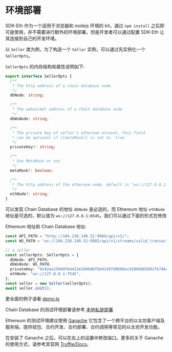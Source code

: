 # 环境部署

SDK-Eth 作为一个适用于浏览器和 nodejs 环境的 kit，通过 `npm install` 之后即可是使用，并不需要进行额外的环境部署。但是开发者可以通过配置 SDK-Eth 让其连接到自己的开发环境。

以 `Seller` 类为例，为了构造一个 `Seller` 实例，可以通过先实例化一个 `SellerOpts`。

`SellerOpts` 的内存结构和属性说明如下:

```ts
export interface SellerOpts {
  /**
   * The http address of a chain database node
   */
  dbNode: string;

  /**
   * The websocket address of a chain database node
   */
  dbWsNode: string;

  /**
   * The private key of seller's ethereum account, this field
   * can be optional if [[metaMask]] is set to `true`
   */
  privateKey?: string;

  /**
   * Use MetaMask or not
   */
  metaMask?: boolean;

  /**
   * The http address of the ethereum node, default is "ws://127.0.0.1:8545"
   */
  ethNode?: string;
}
```

可以发现 Chain Database 的地址 `dbNode` 是必选的，而 Ethereum 地址 `ethNode` 地址是可选的，默认值为 `ws://127.0.0.1:8545`。我们可以通过下面的形式在修改

Ethereum 地址和 Chain Database 地址:

```ts
const API_PATH = "http://104.238.140.52:9984/api/v1/";
const WS_PATH = "ws://104.238.140.52:9985/api/v1/streams/valid_transactions";

// a seller
const sellerOpts: SellerOpts = {
  dbNode: API_PATH,
  dbWsNode: WS_PATH,
  privateKey: "0x92ee15949f64413e3d4b86fb941497d0696ecd189d002091f6746444c8aae460",
  ethNode: "ws://127.0.0.1:7545",
};
const seller = new Seller(sellerOpts);
await seller.init();
```

更全面的例子请看 [demo.ts](/tests/demo.ts)

Chain Database 的测试环境部署请参考 [本地私链部署]()

Ethereum 的测试环境建议使用 [Ganache](https://truffleframework.com/ganache) 它包含了一个跨平台的以太坊客户端及服务端，提供钱包、合约开发、合约部署、合约调用等常见的以太坊开发功能。

在安装了 Ganache 之后，可以在右上的设置中修改端口。更多的关于 Ganache 的使用方式，请参考其官网 [Truffle/Docs](https://truffleframework.com/docs)。
